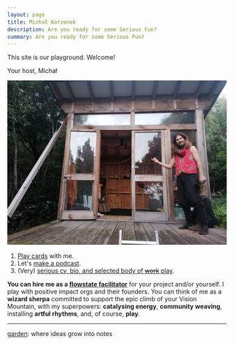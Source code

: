 ```yaml
---
layout: page
title: Michał Korzonek
description: Are you ready for some Serious Fun?
summary: Are you ready for some Serious Fun?
---
```


This site is our playground. Welcome!

Your host,
Michał

![Funky profile pic](/assets/michal-cabin-vibes-profile.jpeg)

1. [Play cards](/cards) with me.
2. Let's [make a podcast](/podcast).
3. (Very) [serious cv, bio, and selected body of ~~work~~ play](bio).

**You can hire me as a [flowstate facilitator](/flowplay)** for your project and/or yourself. I play with positive impact orgs and their founders. You can think of me as a **wizard sherpa** committed to support the epic climb of your Vision Mountain, with my superpowers: **catalysing energy**, **community weaving**, installing **artful rhythms**, and, of course, **play**.

---
[garden](/garden): where ideas grow into notes

